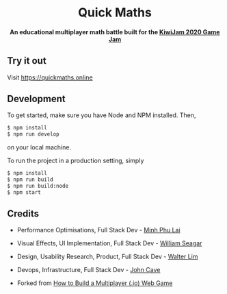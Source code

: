 <h1 align="center">
    Quick Maths
</h1>
<h4 align="center">
    An educational multiplayer math battle built for the <a href='https://kiwijam.org'>KiwiJam 2020 Game Jam</a>
</h4>

## Try it out

Visit https://quickmaths.online

## Development

To get started, make sure you have Node and NPM installed. Then,

```bash
$ npm install
$ npm run develop
```

on your local machine.

To run the project in a production setting, simply

```bash
$ npm install
$ npm run build
$ npm run build:node
$ npm start
```

## Credits

* Performance Optimisations, Full Stack Dev - [Minh Phu Lai](https://github.com/MinhPhu0304)
* Visual Effects, UI Implementation, Full Stack Dev - [William Seagar](https://github.com/wseagar)
* Design, Usability Research, Product, Full Stack Dev - [Walter Lim](https://github.com/waltzaround)
* Devops, Infrastructure, Full Stack Dev - [John Cave](https://github.com/johncave)

* Forked from [How to Build a Multiplayer (.io) Web Game](https://victorzhou.com/blog/build-an-io-game-part-1/)



